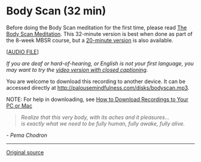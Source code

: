 Body Scan (32 min)
==================

Before doing the Body Scan meditation for the first time, please read [The Body
Scan Meditation][38]. This 32-minute version is best when done as part of the
8-week MBSR course, but a [20-minute version][39] is also available.

[[AUDIO FILE][41]]

_If you are deaf or hard-of-hearing, or English is not your first language, you
may want to try the [video version with closed captioning][40]._

You are welcome to download this recording to another device. It can be
accessed directly at <http://palousemindfulness.com/disks/bodyscan.mp3>.

NOTE: For help in downloading, see [How to Download Recordings to Your PC or Mac][42]


> _Realize that this very body, with its aches and it pleasures…  
is exactly what we need to be fully human, fully awake, fully alive._

\- _Pema Chodron_


[38]: /docs/bodyscan.pdf
[39]: bodyscan20min.md
[40]: https://www.youtube.com/watch?v=6kFWd4wvi18&amp;index=9&amp;list=PLbiVpU59JkVaFMGi0A8Im_hfSh-SWsFwg
[41]: /disks/bodyscan.mp3
[42]: http://palousemindfulness.com/meditations/downloading.html
  
-----

[Original source](http://palousemindfulness.com/meditations/bodyscan.html "Permalink to Body Scan")
